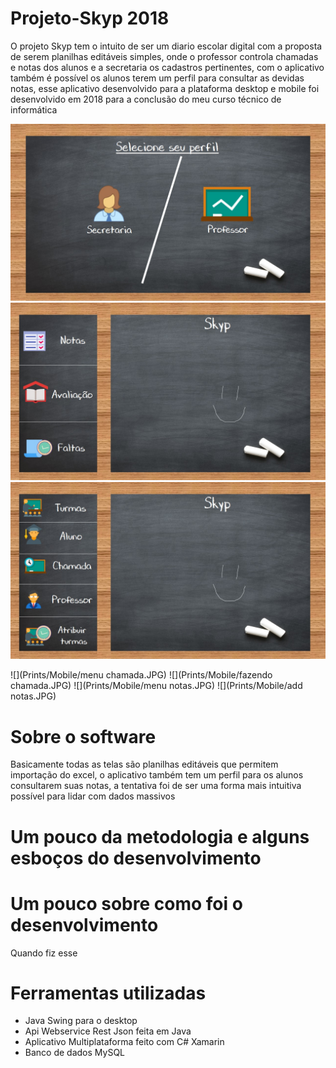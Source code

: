 # Projeto-Skyp 2018
O projeto Skyp tem o intuito de ser um diario escolar digital com a proposta de serem planilhas editáveis simples, onde o professor controla chamadas e notas dos alunos e a secretaria os cadastros pertinentes, com o aplicativo também é possível os alunos terem um perfil para consultar as devidas notas, esse aplicativo desenvolvido para a plataforma desktop e mobile foi desenvolvido em 2018 para a conclusão do meu curso técnico de informática

 ![](Prints/Print-Desktop.JPG)
 ![](Prints/Print-Desktop-4.JPG)
 ![](Prints/Print-Desktop-5.JPG)
 
 ![](Prints/Mobile/menu chamada.JPG)
 ![](Prints/Mobile/fazendo chamada.JPG)
 ![](Prints/Mobile/menu notas.JPG)
 ![](Prints/Mobile/add notas.JPG)
 

# Sobre o software
Basicamente todas as telas são planilhas editáveis que permitem importação do excel, o aplicativo também tem um perfil para os alunos consultarem suas notas, a tentativa foi de ser uma forma mais intuitiva possível para lidar com dados massivos

# Um pouco da metodologia e alguns esboços do desenvolvimento

# Um pouco sobre como foi o desenvolvimento
Quando fiz esse


# Ferramentas utilizadas
  
* Java Swing para o desktop
* Api Webservice Rest Json feita em Java
* Aplicativo Multiplataforma feito com C# Xamarin
* Banco de dados MySQL
